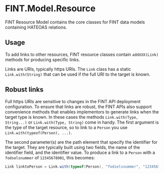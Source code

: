 # FINT.Model.Resource

FINT Resource Model contains the core classes for FINT data models containing HATEOAS relations.

## Usage

To add links to other resources, FINT resource classes contain `addXXX(Link)` methods for producing
specific links.

Links are URIs, typically https URIs.  The `Link` class has a static `Link.with(String)` that can be
used if the full URI to the target is known.

## Robust links

Full https URIs are sensitive to changes in the FINT API deployment configuration.  To ensure that
links are robust, the FINT APIs also support convenience methods that enables implementors to
generate links when the target type is known.  In these cases the methods
`Link.with(Type, String...)` or `Link.with(Type, String)` come in handy.  The first argument is the
type of the target resource, so to link to a `Person` you use
`Link.with(typeof(Person), ...)`.

The second parameter(s) are the path element that specify the identifier for the target.  They are
typically built using two fields, the name of the identifier field, and the identifier value.  To
produce a link to a `Person` with a `fodselsnummer` of `12345678901`, this becomes:

```csharp
Link linktoPerson = Link.with(typeof(Person), "fodselsnummer", "12345678901");
```
